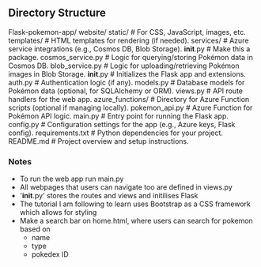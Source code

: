 ## Directory Structure
Flask-pokemon-app/
    website/
        static/                # For CSS, JavaScript, images, etc.
        templates/             # HTML templates for rendering (if needed).
        services/              # Azure service integrations (e.g., Cosmos DB, Blob Storage).
            __init__.py        # Make this a package.
            cosmos_service.py  # Logic for querying/storing Pokémon data in Cosmos DB.
            blob_service.py    # Logic for uploading/retrieving Pokémon images in Blob Storage.
        __init__.py            # Initializes the Flask app and extensions.
        auth.py                # Authentication logic (if any).
        models.py              # Database models for Pokémon data (optional, for SQLAlchemy or ORM).
        views.py               # API route handlers for the web app.
    azure_functions/           # Directory for Azure Function scripts (optional if managing locally).
        pokemon_api.py         # Azure Function for Pokémon API logic.
    main.py                    # Entry point for running the Flask app.
    config.py                  # Configuration settings for the app (e.g., Azure keys, Flask config).
    requirements.txt           # Python dependencies for your project.
    README.md                  # Project overview and setup instructions.

### Notes
- To run the web app run main.py
- All webpages that users can navigate too are defined in views.py 
- '__init__.py' stores the routes and views and initilises Flask
- The tutorial I am following to learn uses Bootstrap as a CSS framework which allows for styling 
- Make a search bar on home.html, where users can search for pokemon based on 
    - name 
    - type 
    - pokedex ID
